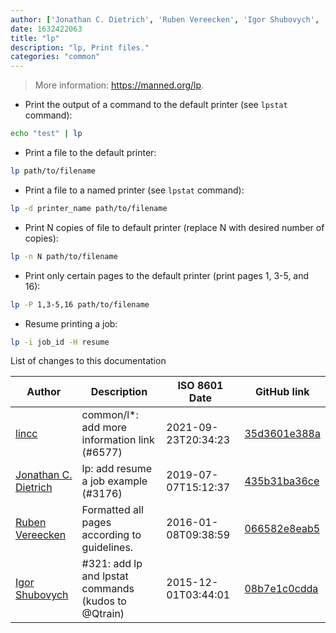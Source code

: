 ```yaml
---
author: ['Jonathan C. Dietrich', 'Ruben Vereecken', 'Igor Shubovych', 'lincc']
date: 1632422063
title: "lp"
description: "lp, Print files."
categories: "common"
---
```

> More information: <https://manned.org/lp>.

- Print the output of a command to the default printer (see `lpstat` command):

```bash
echo "test" | lp
```

- Print a file to the default printer:

```bash
lp path/to/filename
```

- Print a file to a named printer (see `lpstat` command):

```bash
lp -d printer_name path/to/filename
```

- Print N copies of file to default printer (replace N with desired number of copies):

```bash
lp -n N path/to/filename
```

- Print only certain pages to the default printer (print pages 1, 3-5, and 16):

```bash
lp -P 1,3-5,16 path/to/filename
```

- Resume printing a job:

```bash
lp -i job_id -H resume
```
List of changes to this documentation


Author | Description | ISO 8601 Date | GitHub link
------|-----|-----|-----
[lincc](mailto:46962923+blueskyson@users.noreply.github.com) | common/l*: add more information link (#6577) | 2021-09-23T20:34:23 | [35d3601e388a](https://github.com/tldr-pages/tldr/commit/35d3601e388ad4b54affea092d6dd4f0a8be37d2)
[Jonathan C. Dietrich](mailto:jcdietrich@gmail.com) | lp: add resume a job example (#3176) | 2019-07-07T15:12:37 | [435b31ba36ce](https://github.com/tldr-pages/tldr/commit/435b31ba36ce0cd65296653420bbfa03f33e501c)
[Ruben Vereecken](mailto:rubenvereecken@gmail.com) | Formatted all pages according to guidelines. | 2016-01-08T09:38:59 | [066582e8eab5](https://github.com/tldr-pages/tldr/commit/066582e8eab57bce9861cc8d379e158d61f1cc95)
[Igor Shubovych](mailto:igor.shubovych@gmail.com) | #321: add lp and lpstat commands (kudos to @Qtrain) | 2015-12-01T03:44:01 | [08b7e1c0cdda](https://github.com/tldr-pages/tldr/commit/08b7e1c0cdda3e3af4adee0d1735ba2fdf9def0a)

